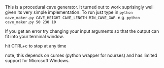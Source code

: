 This is a procedural cave generator.  It turned out to work suprisingly well given its very simple implementation.
To run just type in `python cave_maker.py CAVE_HEIGHT CAVE_LENGTH MIN_CAVE_GAP`. e.g. `python cave_maker.py 50 230 10`

If you get an error try changing your input arguments so that the output can fit into your terminal window.

hit CTRL+c to stop at any time

note, this depends on curses (python wrapper for ncurses) and has limited support for Microsoft Windows.
